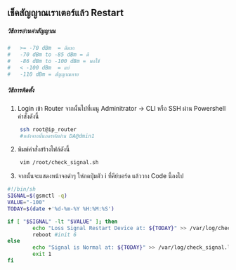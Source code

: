 ## **เช็คสัญญาณเราเตอร์แล้ว Restart**
##### วิธีการอ่านค่าสัญญาณ
```bash
#   >= -70 dBm	= ดีมาก
#   -70 dBm to -85 dBm = ดี
#   -86 dBm to -100 dBm = พอใช้
#   < -100 dBm	= แย่
#   -110 dBm = สัญญาณหาย
```
##### วิธีการติดตั้ง
1. Login เข้า Router จากนั้นไปที่เมนู Adminitrator -> CLI หรือ SSH ผ่าน Powershell คำสั่งดังนี้
```bash
	ssh root@ip_router
	#หลังจากนั้นกดรหัสผ่าน DA@dmin1
```
2. พิมพ์คำสั่งสร้างไฟล์ดังนี้
```bash
	vim /root/check_signal.sh
```
3. จากนั้นจะแสดงหน้าจอดำๆ ให่กดปุ่มตัว i ที่คีย์บอร์ด แล้ววาง Code นี้ลงไป
```bash
#!/bin/sh
SIGNAL=$(gsmctl -q)
VALUE="-100"
TODAY=$(date +'%d-%m-%Y %H:%M:%S')

if [ "$SIGNAL" -lt "$VALUE" ]; then
        echo "Loss Signal Restart Device at: ${TODAY}" >> /var/log/check_signal.log
        reboot #init 6
else
        echo "Signal is Normal at: ${TODAY}" >> /var/log/check_signal.log
        exit 1
fi
```

